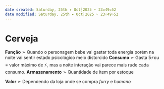 ```yaml
---
date created: Saturday, 25th ✦ Oct┆2025 ➣ 23▫49▫52
date modified: Saturday, 25th ✦ Oct┆2025 ➣ 23▫49▫52
---
```


# Cerveja
**Função** ➣ Quando o personagem bebe vai gastar toda energia porém na noite vai sentir estado psicológico meio distorcido
**Consumo** ➣ Gasta 5⚡ou = valor máximo de ⚡, mas a noite interação vai parece mais rude cada consumo.
**Armazenamento** ➣ Quantidade de item por estoque

**Valor** ➣ Dependendo da loja onde se compra *furry* e *humano*